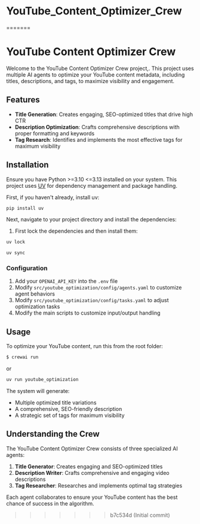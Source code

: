 
# YouTube_Content_Optimizer_Crew
=======
# YouTube Content Optimizer Crew

Welcome to the YouTube Content Optimizer Crew project,. This project uses multiple AI agents to optimize your YouTube content metadata, including titles, descriptions, and tags, to maximize visibility and engagement.

## Features

- **Title Generation**: Creates engaging, SEO-optimized titles that drive high CTR
- **Description Optimization**: Crafts comprehensive descriptions with proper formatting and keywords
- **Tag Research**: Identifies and implements the most effective tags for maximum visibility

## Installation

Ensure you have Python >=3.10 <=3.13 installed on your system. This project uses [UV](https://docs.astral.sh/uv/) for dependency management and package handling.

First, if you haven't already, install uv:

```bash
pip install uv
```

Next, navigate to your project directory and install the dependencies:

1. First lock the dependencies and then install them:
```bash
uv lock
```
```bash
uv sync
```

### Configuration

1. Add your `OPENAI_API_KEY` into the `.env` file
2. Modify `src/youtube_optimization/config/agents.yaml` to customize agent behaviors
3. Modify `src/youtube_optimization/config/tasks.yaml` to adjust optimization tasks
4. Modify the main scripts to customize input/output handling

## Usage

To optimize your YouTube content, run this from the root folder:

```bash
$ crewai run
```
or
```bash
uv run youtube_optimization
```

The system will generate:
- Multiple optimized title variations
- A comprehensive, SEO-friendly description
- A strategic set of tags for maximum visibility

## Understanding the Crew

The YouTube Content Optimizer Crew consists of three specialized AI agents:

1. **Title Generator**: Creates engaging and SEO-optimized titles
2. **Description Writer**: Crafts comprehensive and engaging video descriptions
3. **Tag Researcher**: Researches and implements optimal tag strategies

Each agent collaborates to ensure your YouTube content has the best chance of success in the algorithm.


>>>>>>> b7c534d (Initial commit)
